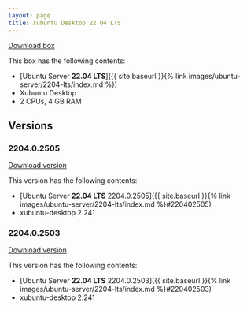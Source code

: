 ```yaml
---
layout: page
title: Xubuntu Desktop 22.04 LTS
---
```


[Download box][Box]

This box has the following contents:

- [Ubuntu Server **22.04 LTS**]({{ site.baseurl }}{% link images/ubuntu-server/2204-lts/index.md %})
- Xubuntu Desktop
- 2 CPUs, 4 GB RAM

[Box]: https://portal.cloud.hashicorp.com/vagrant/discover/gusztavvargadr/xubuntu-desktop-2204-lts

## Versions

### 2204.0.2505

[Download version][Version220402505]

This version has the following contents:

- [Ubuntu Server **22.04 LTS** 2204.0.2505]({{ site.baseurl }}{% link images/ubuntu-server/2204-lts/index.md %}#220402505)
- xubuntu-desktop 2.241

[Version220402505]: https://portal.cloud.hashicorp.com/vagrant/discover/gusztavvargadr/xubuntu-desktop-2204-lts/versions/2204.0.2505

### 2204.0.2503

[Download version][Version220402503]

This version has the following contents:

- [Ubuntu Server **22.04 LTS** 2204.0.2503]({{ site.baseurl }}{% link images/ubuntu-server/2204-lts/index.md %}#220402503)
- xubuntu-desktop 2.241

[Version220402503]: https://portal.cloud.hashicorp.com/vagrant/discover/gusztavvargadr/xubuntu-desktop-2204-lts/versions/2204.0.2503
